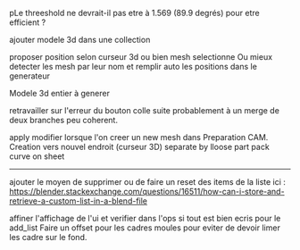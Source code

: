 pLe threeshold ne devrait-il pas etre à 1.569 (89.9 degrés) pour etre efficient ?

ajouter modele 3d dans une collection

proposer position selon curseur 3d ou bien mesh selectionne 
Ou mieux detecter les mesh par leur nom et remplir auto les positions dans le generateur

Modele 3d entier à generer

retravailler sur l'erreur du bouton colle suite probablement à un merge de deux branches peu coherent.

apply modifier lorsque l'on creer un new mesh dans Preparation CAM. 
Creation vers nouvel endroit (curseur 3D)
separate by lloose part
pack curve on sheet

----

ajouter le moyen de supprimer ou de faire un reset des items de la liste
ici : https://blender.stackexchange.com/questions/16511/how-can-i-store-and-retrieve-a-custom-list-in-a-blend-file

affiner l'affichage de l'ui et verifier dans l'ops si tout est bien ecris pour le add_list
Faire un offset pour les cadres moules pour eviter de devoir limer les cadre sur le fond.
